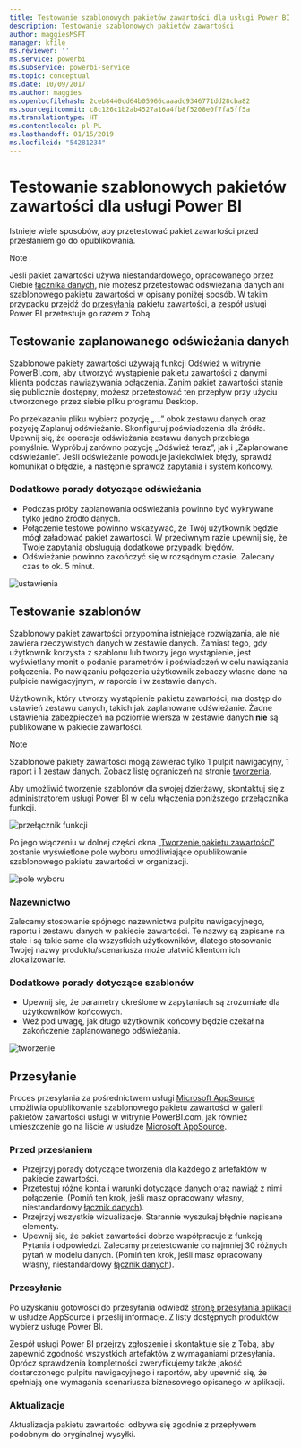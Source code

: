 ```yaml
---
title: Testowanie szablonowych pakietów zawartości dla usługi Power BI
description: Testowanie szablonowych pakietów zawartości
author: maggiesMSFT
manager: kfile
ms.reviewer: ''
ms.service: powerbi
ms.subservice: powerbi-service
ms.topic: conceptual
ms.date: 10/09/2017
ms.author: maggies
ms.openlocfilehash: 2ceb8440cd64b05966caaadc9346771dd28cba82
ms.sourcegitcommit: c8c126c1b2ab4527a16a4fb8f5208e0f7fa5ff5a
ms.translationtype: HT
ms.contentlocale: pl-PL
ms.lasthandoff: 01/15/2019
ms.locfileid: "54281234"
---
```

# <a name="testing-template-content-packs-for-power-bi"></a>Testowanie szablonowych pakietów zawartości dla usługi Power BI
Istnieje wiele sposobów, aby przetestować pakiet zawartości przed przesłaniem go do opublikowania.  

> [!NOTE]
> Jeśli pakiet zawartości używa niestandardowego, opracowanego przez Ciebie [łącznika danych](https://aka.ms/DataConnectors), nie możesz przetestować odświeżania danych ani szablonowego pakietu zawartości w opisany poniżej sposób. W takim przypadku przejdź do [przesyłania](#submission) pakietu zawartości, a zespół usługi Power BI przetestuje go razem z Tobą.
> 
> 

## <a name="testing-scheduled-data-refresh"></a>Testowanie zaplanowanego odświeżania danych
Szablonowe pakiety zawartości używają funkcji Odśwież w witrynie PowerBI.com, aby utworzyć wystąpienie pakietu zawartości z danymi klienta podczas nawiązywania połączenia. Zanim pakiet zawartości stanie się publicznie dostępny, możesz przetestować ten przepływ przy użyciu utworzonego przez siebie pliku programu Desktop.

Po przekazaniu pliku wybierz pozycję „...” obok zestawu danych oraz pozycję Zaplanuj odświeżanie. Skonfiguruj poświadczenia dla źródła. Upewnij się, że operacja odświeżania zestawu danych przebiega pomyślnie. Wypróbuj zarówno pozycję „Odśwież teraz”, jak i „Zaplanowane odświeżanie”. Jeśli odświeżanie powoduje jakiekolwiek błędy, sprawdź komunikat o błędzie, a następnie sprawdź zapytania i system końcowy.

### <a name="additional-refresh-tips"></a>Dodatkowe porady dotyczące odświeżania
* Podczas próby zaplanowania odświeżania powinno być wykrywane tylko jedno źródło danych.  
* Połączenie testowe powinno wskazywać, że Twój użytkownik będzie mógł załadować pakiet zawartości. W przeciwnym razie upewnij się, że Twoje zapytania obsługują dodatkowe przypadki błędów.  
* Odświeżanie powinno zakończyć się w rozsądnym czasie. Zalecany czas to ok. 5 minut.  

![ustawienia](media/template-content-pack-testing/scheduledrefresh.png)

<a name="templates"></a>

## <a name="testing-templates"></a>Testowanie szablonów
Szablonowy pakiet zawartości przypomina istniejące rozwiązania, ale nie zawiera rzeczywistych danych w zestawie danych. Zamiast tego, gdy użytkownik korzysta z szablonu lub tworzy jego wystąpienie, jest wyświetlany monit o podanie parametrów i poświadczeń w celu nawiązania połączenia. Po nawiązaniu połączenia użytkownik zobaczy własne dane na pulpicie nawigacyjnym, w raporcie i w zestawie danych. 

Użytkownik, który utworzy wystąpienie pakietu zawartości, ma dostęp do ustawień zestawu danych, takich jak zaplanowane odświeżanie. Żadne ustawienia zabezpieczeń na poziomie wiersza w zestawie danych **nie** są publikowane w pakiecie zawartości.  

> [!NOTE]
> Szablonowe pakiety zawartości mogą zawierać tylko 1 pulpit nawigacyjny, 1 raport i 1 zestaw danych. Zobacz listę ograniczeń na stronie [tworzenia](template-content-pack-authoring.md#restrictions). 
> 
> 

Aby umożliwić tworzenie szablonów dla swojej dzierżawy, skontaktuj się z administratorem usługi Power BI w celu włączenia poniższego przełącznika funkcji. 

![przełącznik funkcji](media/template-content-pack-testing/featureswitch.png)

Po jego włączeniu w dolnej części okna [„Tworzenie pakietu zawartości”](https://app.powerbi.com/groups/me/publish-content/) zostanie wyświetlone pole wyboru umożliwiające opublikowanie szablonowego pakietu zawartości w organizacji. 

![pole wyboru](media/template-content-pack-testing/checkbox.png)

### <a name="naming"></a>Nazewnictwo
Zalecamy stosowanie spójnego nazewnictwa pulpitu nawigacyjnego, raportu i zestawu danych w pakiecie zawartości. Te nazwy są zapisane na stałe i są takie same dla wszystkich użytkowników, dlatego stosowanie Twojej nazwy produktu/scenariusza może ułatwić klientom ich zlokalizowanie.

### <a name="additional-template-tips"></a>Dodatkowe porady dotyczące szablonów
* Upewnij się, że parametry określone w zapytaniach są zrozumiałe dla użytkowników końcowych.
* Weź pod uwagę, jak długo użytkownik końcowy będzie czekał na zakończenie zaplanowanego odświeżania.

![tworzenie](media/template-content-pack-testing/createtemplate.png)

<a name="submission"></a>

## <a name="submission"></a>Przesyłanie
Proces przesyłania za pośrednictwem usługi [Microsoft AppSource](https://appsource.microsoft.com/en-us/partners/list-an-app) umożliwia opublikowanie szablonowego pakietu zawartości w galerii pakietów zawartości usługi w witrynie PowerBI.com, jak również umieszczenie go na liście w usłudze [Microsoft AppSource](http://appsource.microsoft.com).

### <a name="before-submission"></a>Przed przesłaniem
* Przejrzyj porady dotyczące tworzenia dla każdego z artefaktów w pakiecie zawartości.
* Przetestuj różne konta i warunki dotyczące danych oraz nawiąż z nimi połączenie. (Pomiń ten krok, jeśli masz opracowany własny, niestandardowy [łącznik danych](https://aka.ms/DataConnectors)).
* Przejrzyj wszystkie wizualizacje. Starannie wyszukaj błędnie napisane elementy.
* Upewnij się, że pakiet zawartości dobrze współpracuje z funkcją Pytania i odpowiedzi. Zalecamy przetestowanie co najmniej 30 różnych pytań w modelu danych. (Pomiń ten krok, jeśli masz opracowany własny, niestandardowy [łącznik danych](https://aka.ms/DataConnectors)).

### <a name="submission"></a>Przesyłanie
Po uzyskaniu gotowości do przesyłania odwiedź [stronę przesyłania aplikacji](https://appsource.microsoft.com/en-us/partners/list-an-app) w usłudze AppSource i prześlij informacje. Z listy dostępnych produktów wybierz usługę Power BI.

Zespół usługi Power BI przejrzy zgłoszenie i skontaktuje się z Tobą, aby zapewnić zgodność wszystkich artefaktów z wymaganiami przesyłania. Oprócz sprawdzenia kompletności zweryfikujemy także jakość dostarczonego pulpitu nawigacyjnego i raportów, aby upewnić się, że spełniają one wymagania scenariusza biznesowego opisanego w aplikacji.

### <a name="updates"></a>Aktualizacje
Aktualizacja pakietu zawartości odbywa się zgodnie z przepływem podobnym do oryginalnej wysyłki. 

